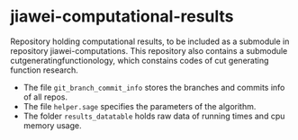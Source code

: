 # jiawei-computational-results
Repository holding computational results, to be included as a submodule in repository jiawei-computations. This repository also contains a submodule cutgeneratingfunctionology, which constains codes of cut generating function research.

- The file `git_branch_commit_info` stores the branches and commits info of all repos.
- The file `helper.sage` specifies the parameters of the algorithm.
- The folder `results_datatable` holds raw data of running times and cpu memory usage.
